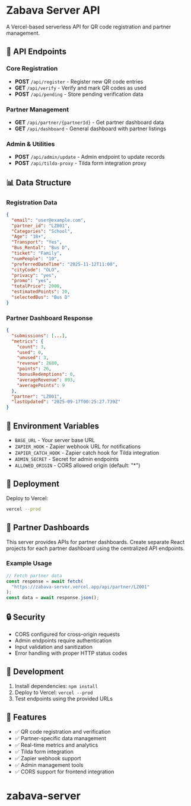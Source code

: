 # Zabava Server API

A Vercel-based serverless API for QR code registration and partner management.

## 🚀 **API Endpoints**

### Core Registration

- **POST** `/api/register` - Register new QR code entries
- **GET** `/api/verify` - Verify and mark QR codes as used
- **POST** `/api/pending` - Store pending verification data

### Partner Management

- **GET** `/api/partner/{partnerId}` - Get partner dashboard data
- **GET** `/api/dashboard` - General dashboard with partner listings

### Admin & Utilities

- **POST** `/api/admin/update` - Admin endpoint to update records
- **POST** `/api/tilda-proxy` - Tilda form integration proxy

## 📊 **Data Structure**

### Registration Data

```json
{
  "email": "user@example.com",
  "partner_id": "LZ001",
  "Categories": "School",
  "Age": "18+",
  "Transport": "Yes",
  "Bus_Rental": "Bus D",
  "ticket": "Family",
  "numPeople": "10",
  "preferredDateTime": "2025-11-12T11:00",
  "cityCode": "OLO",
  "privacy": "yes",
  "promo": "yes",
  "totalPrice": 2000,
  "estimatedPoints": 20,
  "selectedBus": "Bus D"
}
```

### Partner Dashboard Response

```json
{
  "submissions": [...],
  "metrics": {
    "count": 3,
    "used": 0,
    "unused": 3,
    "revenue": 2680,
    "points": 26,
    "bonusRedemptions": 0,
    "averageRevenue": 893,
    "averagePoints": 9
  },
  "partner": "LZ001",
  "lastUpdated": "2025-09-17T00:25:27.739Z"
}
```

## 🔧 **Environment Variables**

- `BASE_URL` - Your server base URL
- `ZAPIER_HOOK` - Zapier webhook URL for notifications
- `ZAPIER_CATCH_HOOK` - Zapier catch hook for Tilda integration
- `ADMIN_SECRET` - Secret for admin endpoints
- `ALLOWED_ORIGIN` - CORS allowed origin (default: "\*")

## 🚀 **Deployment**

Deploy to Vercel:

```bash
vercel --prod
```

## 📱 **Partner Dashboards**

This server provides APIs for partner dashboards. Create separate React projects for each partner dashboard using the centralized API endpoints.

### Example Usage

```javascript
// Fetch partner data
const response = await fetch(
  "https://zabava-server.vercel.app/api/partner/LZ001"
);
const data = await response.json();
```

## 🔒 **Security**

- CORS configured for cross-origin requests
- Admin endpoints require authentication
- Input validation and sanitization
- Error handling with proper HTTP status codes

## 📝 **Development**

1. Install dependencies: `npm install`
2. Deploy to Vercel: `vercel --prod`
3. Test endpoints using the provided URLs

## 🎯 **Features**

- ✅ QR code registration and verification
- ✅ Partner-specific data management
- ✅ Real-time metrics and analytics
- ✅ Tilda form integration
- ✅ Zapier webhook support
- ✅ Admin management tools
- ✅ CORS support for frontend integration
# zabava-server
